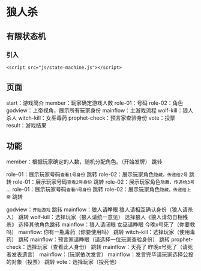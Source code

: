 # 狼人杀
## 有限状态机
### 引入
```
<script src="js/state-machine.js"></script>
```
## 页面
start：游戏简介
member：玩家确定游戏人数
role-01：号码
role-02：角色
godview：上帝视角，展示所有玩家身份
mainflow：主游戏流程
wolf-kill：狼人杀人
witch-kill：女巫毒药
prophet-check：预言家查验身份
vote：投票
result：游戏结果
## 功能
member：根据玩家确定的人数，随机分配角色。（开始发牌）
跳转

role-01：展示玩家号码`查看1号身份`
跳转
role-02：展示玩家角色`隐藏，传递给2号`
跳转
role-01：展示玩家号码`查看2号身份`
跳转
role-02：展示玩家角色`隐藏，传递给3号`
...
role-01：展示玩家号码`查看n号身份`
跳转
role-02：展示玩家角色`隐藏，传递给上帝`
跳转

godview：`开始游戏`
跳转
mainflow：狼人请睁眼 狼人请相互确认身份（狼人请杀人）
跳转
wolf-kill：选择玩家（狼人请统一意见）
选择狼人《狼人请勿自相残杀》
选择其他角色跳转
mainflow：狼人请闭眼 女巫请睁眼 今晚x号死了（你要救吗）
mainflow: 	你有一瓶毒药（你要使用吗）
跳转
witch-kill：选择玩家（使用毒药）
跳转
mainflow：预言家请睁眼（请选择一位玩家查验身份）
跳转
prophet-check：选择玩家（查看此人身份）
跳转
mainflow：天亮了 昨晚x号死了（请死者发表遗言）
mainflow：（玩家依次发言）
mainflow：发言完毕请玩家选择公投的对象（投票）
跳转
vote：选择玩家（投死他）

